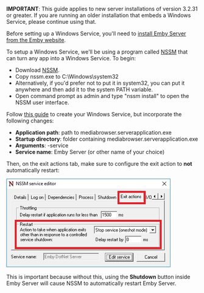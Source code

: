 **IMPORTANT**: This guide applies to new server installations of version 3.2.31 or greater. If you are running an older installation that embeds a Windows Service, please continue using that.

Before setting up a Windows Service, you'll need to [install Emby Server from the Emby website](https://emby.media/download.html).

To setup a Windows Service, we'll be using a program called [NSSM](http://nssm.cc/) that can turn any app into a Windows Service. To begin:

* Download [NSSM](http://nssm.cc/).
* Copy nssm.exe to C:\Windows\system32
* Alternatively, if you'd prefer not to put it in system32, you can put it anywhere and then add it to the system PATH variable.
* Open command prompt as admin and type "nssm install" to open the NSSM user interface.

Follow [this guide](http://nssm.cc/usage) to create your Windows Service, but incorporate the following changes:

* **Application path**: path to mediabrowser.serverapplication.exe
* **Startup directory**: folder containing mediabrowser.serverapplication.exe
* **Arguments**: -service
* **Service name**: Emby Server (or other name of your choice)

Then, on the exit actions tab, make sure to configure the exit action to **not** automatically restart:

![](images/server/nssm1.jpg)

This is important because without this, using the **Shutdown** button inside Emby Server will cause NSSM to automatically restart Emby Server.